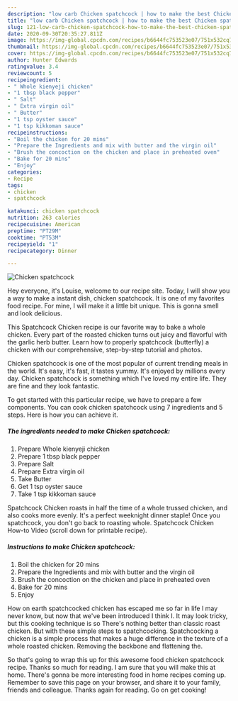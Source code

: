 ```yaml
---
description: "low carb Chicken spatchcock | how to make the best Chicken spatchcock"
title: "low carb Chicken spatchcock | how to make the best Chicken spatchcock"
slug: 121-low-carb-chicken-spatchcock-how-to-make-the-best-chicken-spatchcock
date: 2020-09-30T20:35:27.811Z
image: https://img-global.cpcdn.com/recipes/b6644fc753523e07/751x532cq70/chicken-spatchcock-recipe-main-photo.jpg
thumbnail: https://img-global.cpcdn.com/recipes/b6644fc753523e07/751x532cq70/chicken-spatchcock-recipe-main-photo.jpg
cover: https://img-global.cpcdn.com/recipes/b6644fc753523e07/751x532cq70/chicken-spatchcock-recipe-main-photo.jpg
author: Hunter Edwards
ratingvalue: 3.4
reviewcount: 5
recipeingredient:
- " Whole kienyeji chicken"
- "1 tbsp black pepper"
- " Salt"
- " Extra virgin oil"
- " Butter"
- "1 tsp oyster sauce"
- "1 tsp kikkoman sauce"
recipeinstructions:
- "Boil the chicken for 20 mins"
- "Prepare the Ingredients and mix with butter and the virgin oil"
- "Brush the concoction on the chicken and place in preheated oven"
- "Bake for 20 mins"
- "Enjoy"
categories:
- Recipe
tags:
- chicken
- spatchcock

katakunci: chicken spatchcock 
nutrition: 263 calories
recipecuisine: American
preptime: "PT29M"
cooktime: "PT53M"
recipeyield: "1"
recipecategory: Dinner

---
```



![Chicken spatchcock](https://img-global.cpcdn.com/recipes/b6644fc753523e07/751x532cq70/chicken-spatchcock-recipe-main-photo.jpg)

Hey everyone, it's Louise, welcome to our recipe site. Today, I will show you a way to make a instant dish, chicken spatchcock. It is one of my favorites food recipe. For mine, I will make it a little bit unique. This is gonna smell and look delicious.

This Spatchcock Chicken recipe is our favorite way to bake a whole chicken. Every part of the roasted chicken turns out juicy and flavorful with the garlic herb butter. Learn how to properly spatchcock (butterfly) a chicken with our comprehensive, step-by-step tutorial and photos.

Chicken spatchcock is one of the most popular of current trending meals in the world. It's easy, it's fast, it tastes yummy. It's enjoyed by millions every day. Chicken spatchcock is something which I've loved my entire life. They are fine and they look fantastic.


To get started with this particular recipe, we have to prepare a few components. You can cook chicken spatchcock using 7 ingredients and 5 steps. Here is how you can achieve it.

<!--inarticleads1-->

##### The ingredients needed to make Chicken spatchcock:

1. Prepare  Whole kienyeji chicken
1. Prepare 1 tbsp black pepper
1. Prepare  Salt
1. Prepare  Extra virgin oil
1. Take  Butter
1. Get 1 tsp oyster sauce
1. Take 1 tsp kikkoman sauce


Spatchcock Chicken roasts in half the time of a whole trussed chicken, and also cooks more evenly. It&#39;s a perfect weeknight dinner staple! Once you spatchcock, you don&#39;t go back to roasting whole. Spatchcock Chicken How-to Video (scroll down for printable recipe). 

<!--inarticleads2-->

##### Instructions to make Chicken spatchcock:

1. Boil the chicken for 20 mins
1. Prepare the Ingredients and mix with butter and the virgin oil
1. Brush the concoction on the chicken and place in preheated oven
1. Bake for 20 mins
1. Enjoy


How on earth spatchcocked chicken has escaped me so far in life I may never know, but now that we&#39;ve been introduced I think I. It may look tricky, but this cooking technique is so There&#39;s nothing better than classic roast chicken. But with these simple steps to spatchcocking. Spatchcocking a chicken is a simple process that makes a huge difference in the texture of a whole roasted chicken. Removing the backbone and flattening the. 

So that's going to wrap this up for this awesome food chicken spatchcock recipe. Thanks so much for reading. I am sure that you will make this at home. There's gonna be more interesting food in home recipes coming up. Remember to save this page on your browser, and share it to your family, friends and colleague. Thanks again for reading. Go on get cooking!
